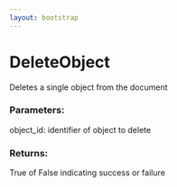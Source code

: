 ```yaml
---
layout: bootstrap
---
```


# DeleteObject

Deletes a single object from the document
          

### Parameters:

object_id: identifier of object to delete
        

### Returns:


True of False indicating success or failure
        


